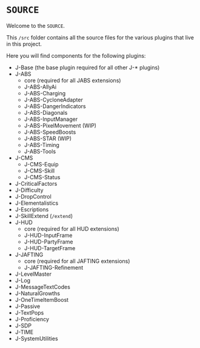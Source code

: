 # `SOURCE`
Welcome to the `SOURCE`.

This `/src` folder contains all the source files for the various plugins that live in this project.

Here you will find components for the following plugins:
- J-Base (the base plugin required for all other J-* plugins)
- J-ABS
  - core (required for all JABS extensions)
  - J-ABS-AllyAi
  - J-ABS-Charging
  - J-ABS-CycloneAdapter
  - J-ABS-DangerIndicators
  - J-ABS-Diagonals
  - J-ABS-InputManager
  - J-ABS-PixelMovement (WIP)
  - J-ABS-SpeedBoosts
  - J-ABS-STAR (WIP)
  - J-ABS-Timing
  - J-ABS-Tools
- J-CMS
  - J-CMS-Equip
  - J-CMS-Skill
  - J-CMS-Status
- J-CriticalFactors
- J-Difficulty
- J-DropControl
- J-Elementalistics
- J-Escriptions
- J-SkillExtend (`/extend`)
- J-HUD
  - core (required for all HUD extensions)
  - J-HUD-InputFrame
  - J-HUD-PartyFrame
  - J-HUD-TargetFrame
- J-JAFTING
  - core (required for all JAFTING extensions)
  - J-JAFTING-Refinement
- J-LevelMaster
- J-Log
- J-MessageTextCodes
- J-NaturalGrowths
- J-OneTimeItemBoost
- J-Passive
- J-TextPops
- J-Proficiency
- J-SDP
- J-TIME
- J-SystemUtilities